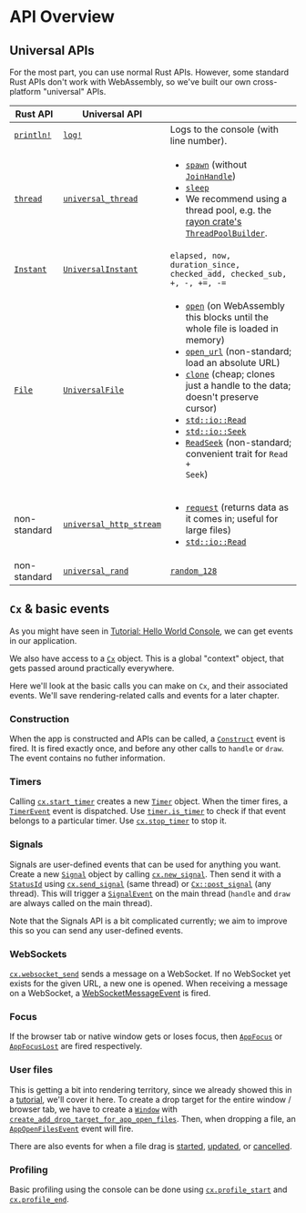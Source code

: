 # API Overview

## Universal APIs

For the most part, you can use normal Rust APIs. However, some standard Rust APIs don't work with WebAssembly, so we've built our own cross-platform "universal" APIs.

| Rust API | Universal API | |
|----------|---------------|-------|
| [`println!`](https://doc.rust-lang.org/std/macro.println.html) | [`log!`](/target/doc/wrflib/macro.log.html) | Logs to the console (with line number). |
| [`thread`](https://doc.rust-lang.org/std/thread/) | [`universal_thread`](/target/doc/wrflib/universal_thread/index.html) | <ul><li><code><a href="/target/doc/wrflib/universal_thread/fn.spawn.html">spawn</a></code> (without <code><a href="https://doc.rust-lang.org/std/thread/struct.JoinHandle.html">JoinHandle</a></code>)</li><li><code><a href="/target/doc/wrflib/universal_thread/fn.sleep.html">sleep</a></code></li><li>We recommend using a thread pool, e.g. the <a href="https://docs.rs/rayon/latest/rayon/struct.ThreadPoolBuilder.html#method.spawn_handler">rayon crate's <code>ThreadPoolBuilder</code></a>.</li></ul> |
| [`Instant`](https://doc.rust-lang.org/std/time/struct.Instant.html) | [`UniversalInstant`](/target/doc/wrflib/universal_instant/struct.UniversalInstant.html) | `elapsed, now, duration_since, checked_add, checked_sub, +, -, +=, -=` |
| [`File`](https://doc.rust-lang.org/std/thread/) | [`UniversalFile`](/target/doc/wrflib/universal_file/struct.UniversalFile.html) | <ul><li><code><a href="/target/doc/wrflib/universal_file/struct.UniversalFile.html#method.open">open</a></code> (on WebAssembly this blocks until the whole file is loaded in memory)</li><li><code><a href="/target/doc/wrflib/universal_file/struct.UniversalFile.html#method.open_url">open_url</a></code> (non-standard; load an absolute URL)</li><li><code><a href="/target/doc/wrflib/universal_file/struct.UniversalFile.html#method.clone">clone</a></code> (cheap; clones just a handle to the data; doesn't preserve cursor)</li><li><code><a href="https://doc.rust-lang.org/std/io/trait.Read.html">std::io::Read</a></code></li><li><code><a href="https://doc.rust-lang.org/std/io/trait.Seek.html">std::io::Seek</a></code></li><li><code><a href="/target/doc/wrflib/read_seek/trait.ReadSeek.html">ReadSeek</a></code> (non-standard; convenient trait for <code>Read + Seek</code>)</li></ul> |
| non-standard | [`universal_http_stream`](/target/doc/wrflib/universal_http_stream/index.html) | <ul><li><code><a href="/target/doc/wrflib/universal_http_stream/fn.request.html">request</a></code> (returns data as it comes in; useful for large files)</li><li><code><a href="https://doc.rust-lang.org/std/io/trait.Read.html">std::io::Read</a></code></li></ul> |
| non-standard | [`universal_rand`](/target/doc/wrflib/universal_rand/index.html) | [`random_128`](/target/doc/wrflib/universal_rand/fn.random_128.html) |

## `Cx` & basic events

As you might have seen in [Tutorial: Hello World Console](./tutorial_hello_world_console.md), we can get events in our application.

We also have access to a [`Cx`](/target/doc/wrflib/cx/struct.Cx.html) object. This is a global "context" object, that gets passed around practically everywhere.

Here we'll look at the basic calls you can make on `Cx`, and their associated events. We'll save rendering-related calls and events for a later chapter.

### Construction

When the app is constructed and APIs can be called, a [`Construct`](/target/doc/wrflib/enum.Event.html#variant.Construct) event is fired. It is fired exactly once, and before any other calls to `handle` or `draw`. The event contains no futher information.

### Timers

Calling [`cx.start_timer`](/target/doc/wrflib/struct.Cx.html#method.start_timer) creates a new [`Timer`](/target/doc/wrflib/struct.Timer.html) object. When the timer fires, a [`TimerEvent`](/target/doc/wrflib/struct.TimerEvent.html) event is dispatched. Use [`timer.is_timer`](/target/doc/wrflib/struct.Timer.html#method.is_timer) to check if that event belongs to a particular timer. Use [`cx.stop_timer`](/target/doc/wrflib/struct.Cx.html#method.stop_timer) to stop it.

### Signals

Signals are user-defined events that can be used for anything you want. Create a new [`Signal`](/target/doc/wrflib/struct.Signal.html) object by calling [`cx.new_signal`](/target/doc/wrflib/struct.Cx.html#method.new_signal). Then send it with a [`StatusId`](/target/doc/wrflib/type.StatusId.html) using [`cx.send_signal`](/target/doc/wrflib/struct.Cx.html#method.send_signal) (same thread) or [`Cx::post_signal`](/target/doc/wrflib/struct.Cx.html#method.post_signal) (any thread). This will trigger a [`SignalEvent`](/target/doc/wrflib/struct.SignalEvent.html) on the main thread (`handle` and `draw` are always called on the main thread).

Note that the Signals API is a bit complicated currently; we aim to improve this so you can send any user-defined events.

### WebSockets

[`cx.websocket_send`](/target/doc/wrflib/struct.Cx.html#method.websocket_send) sends a message on a WebSocket. If no WebSocket yet exists for the given URL, a new one is opened. When receiving a message on a WebSocket, a [WebSocketMessageEvent](/target/doc/wrflib/struct.WebSocketMessageEvent.html) is fired.

### Focus

If the browser tab or native window gets or loses focus, then [`AppFocus`](/target/doc/wrflib/enum.Event.html#variant.AppFocus) or [`AppFocusLost`](/target/doc/wrflib/enum.Event.html#variant.AppFocusLost) are fired respectively.

### User files

This is getting a bit into rendering territory, since we already showed this in a [tutorial](./tutorial_hello_thread.md#drag--drop-files), we'll cover it here. To create a drop target for the entire window / browser tab, we have to create a [`Window`](/target/doc/wrflib/struct.Window.html) with [`create_add_drop_target_for_app_open_files`](/target/doc/wrflib/struct.Window.html#structfield.create_add_drop_target_for_app_open_files). Then, when dropping a file, an [`AppOpenFilesEvent`](/target/doc/wrflib/struct.AppOpenFilesEvent.html) event will fire.

There are also events for when a file drag is [started](/target/doc/wrflib/enum.Event.html#variant.FileDragBegin), [updated](/target/doc/wrflib/enum.Event.html#variant.FileDragUpdate), or [cancelled](/target/doc/wrflib/enum.Event.html#variant.FileDragCancel).

### Profiling

Basic profiling using the console can be done using [`cx.profile_start`](/target/doc/wrflib/struct.Cx.html#method.profile_start) and [`cx.profile_end`](/target/doc/wrflib/struct.Cx.html#method.profile_end).

